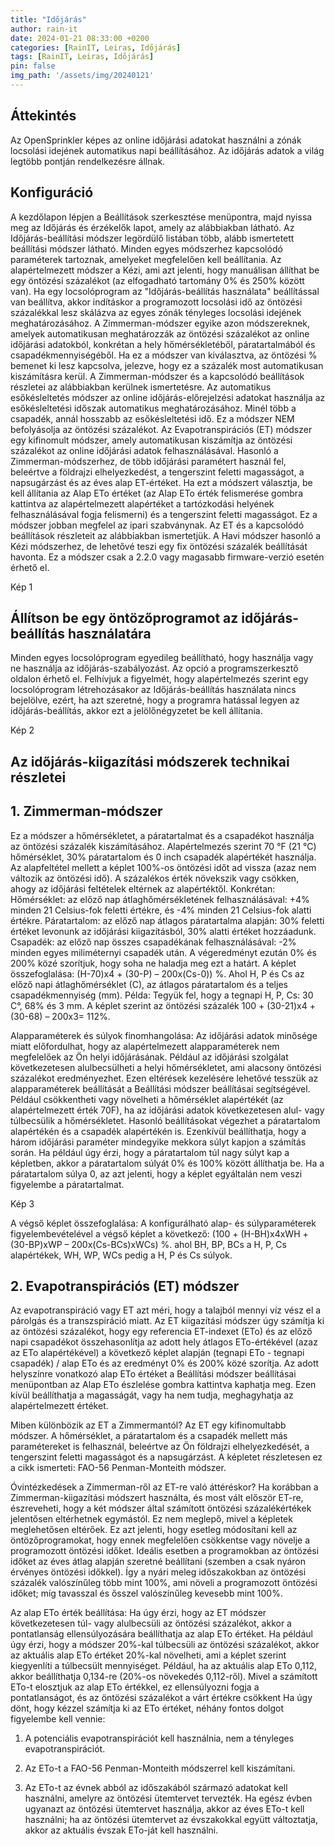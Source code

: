 ```yaml
---
title: "Időjárás"
author: rain-it
date: 2024-01-21 08:33:00 +0200
categories: [RainIT, Leiras, Időjárás]
tags: [RainIT, Leiras, Időjárás]
pin: false
img_path: '/assets/img/20240121'
---
```



## Áttekintés
Az OpenSprinkler képes az online időjárási adatokat használni a zónák locsolási idejének automatikus napi beállításához. Az időjárás adatok a világ legtöbb pontján rendelkezésre állnak.

## Konfiguráció
A kezdőlapon lépjen a Beállítások szerkesztése menüpontra, majd nyissa meg az Időjárás és érzékelők lapot, amely az alábbiakban látható. Az Időjárás-beállítási módszer legördülő listában több, alább ismertetett beállítási módszer látható. Minden egyes módszerhez kapcsolódó paraméterek tartoznak, amelyeket megfelelően kell beállítania.
Az alapértelmezett módszer a Kézi, ami azt jelenti, hogy manuálisan állíthat be egy öntözési százalékot (az elfogadható tartomány 0% és 250% között van). Ha egy locsolóprogram az "Időjárás-beállítás használata" beállítással van beállítva, akkor indításkor a programozott locsolási idő az öntözési százalékkal lesz skálázva az egyes zónák tényleges locsolási idejének meghatározásához.
A Zimmerman-módszer egyike azon módszereknek, amelyek automatikusan meghatározzák az öntözési százalékot az online időjárási adatokból, konkrétan a hely hőmérsékletéből, páratartalmából és csapadékmennyiségéből. Ha ez a módszer van kiválasztva, az öntözési % bemenet ki lesz kapcsolva, jelezve, hogy ez a százalék most automatikusan kiszámításra kerül. A Zimmerman-módszer és a kapcsolódó beállítások részletei az alábbiakban kerülnek ismertetésre.
Az automatikus esőkésleltetés módszer az online időjárás-előrejelzési adatokat használja az esőkésleltetési időszak automatikus meghatározásához. Minél több a csapadék, annál hosszabb az esőkésleltetési idő. Ez a módszer NEM befolyásolja az öntözési százalékot.
Az Evapotranspirációs (ET) módszer egy kifinomult módszer, amely automatikusan kiszámítja az öntözési százalékot az online időjárási adatok felhasználásával. Hasonló a Zimmerman-módszerhez, de több időjárási paramétert használ fel, beleértve a földrajzi elhelyezkedést, a tengerszint feletti magasságot, a napsugárzást és az éves alap ET-értéket. Ha ezt a módszert választja, be kell állítania az Alap ETo értéket (az Alap ETo érték felismerése gombra kattintva az alapértelmezett alapértéket a tartózkodási helyének felhasználásával fogja felismerni) és a tengerszint feletti magasságot. Ez a módszer jobban megfelel az ipari szabványnak. Az ET és a kapcsolódó beállítások részleteit az alábbiakban ismertetjük.
A Havi módszer hasonló a Kézi módszerhez, de lehetővé teszi egy fix öntözési százalék beállítását havonta. Ez a módszer csak a 2.2.0 vagy magasabb firmware-verzió esetén érhető el.

Kép 1 

## Állítson be egy öntözőprogramot az időjárás-beállítás használatára


Minden egyes locsolóprogram egyedileg beállítható, hogy használja vagy ne használja az időjárás-szabályozást. Az opció a programszerkesztő oldalon érhető el. Felhívjuk a figyelmét, hogy alapértelmezés szerint egy locsolóprogram létrehozásakor az Időjárás-beállítás használata nincs bejelölve, ezért, ha azt szeretné, hogy a programra hatással legyen az időjárás-beállítás, akkor ezt a jelölőnégyzetet be kell állítania.

Kép 2 

## Az időjárás-kiigazítási módszerek technikai részletei

## 1. Zimmerman-módszer
Ez a módszer a hőmérsékletet, a páratartalmat és a csapadékot használja az öntözési százalék kiszámításához. Alapértelmezés szerint 70 °F (21 °C) hőmérséklet, 30% páratartalom és 0 inch csapadék alapértékét használja. Az alapfeltétel mellett a képlet 100%-os öntözési időt ad vissza (azaz nem változik az öntözési idő). A százalékos érték növekszik vagy csökken, ahogy az időjárási feltételek eltérnek az alapértéktől. Konkrétan:
Hőmérséklet: az előző nap átlaghőmérsékletének felhasználásával: +4% minden 21 Celsius-fok feletti értékre, és -4% minden 21 Celsius-fok alatti értékre.
Páratartalom: az előző nap átlagos páratartalma alapján: 30% feletti értéket levonunk az időjárási kiigazításból, 30% alatti értéket hozzáadunk. 
Csapadék: az előző nap összes csapadékának felhasználásával: -2% minden egyes miliméternyi csapadék után. 
A végeredményt ezután 0% és 200% közé szorítjuk, hogy soha ne haladja meg ezt a határt.
A képlet összefoglalása: (H-70)x4 + (30-P) – 200x(Cs-0)) %.
Ahol H, P és Cs az előző napi átlaghőmérséklet (C), az átlagos páratartalom és a teljes csapadékmennyiség (mm). 
Példa: Tegyük fel, hogy a tegnapi H, P, Cs: 30 C°, 68% és 3 mm. A képlet szerint az öntözési százalék 100 + (30-21)x4 + (30-68) – 200x3= 112%.

Alapparaméterek és súlyok finomhangolása: Az időjárási adatok minősége miatt előfordulhat, hogy az alapértelmezett alapparaméterek nem megfelelőek az Ön helyi időjárásának. Például az időjárási szolgálat következetesen alulbecsülheti a helyi hőmérsékletet, ami alacsony öntözési százalékot eredményezhet. Ezen eltérések kezelésére lehetővé tesszük az alapparaméterek beállítását a Beállítási módszer beállításai segítségével. Például csökkentheti vagy növelheti a hőmérséklet alapértékét (az alapértelmezett érték 70F), ha az időjárási adatok következetesen alul- vagy túlbecsülik a hőmérsékletet. Hasonló beállításokat végezhet a páratartalom alapértékén és a csapadék alapértékén is.
Ezenkívül beállíthatja, hogy a három időjárási paraméter mindegyike mekkora súlyt kapjon a számítás során. Ha például úgy érzi, hogy a páratartalom túl nagy súlyt kap a képletben, akkor a páratartalom súlyát 0% és 100% között állíthatja be. Ha a páratartalom súlya 0, az azt jelenti, hogy a képlet egyáltalán nem veszi figyelembe a páratartalmat.

Kép 3 

A végső képlet összefoglalása: A konfigurálható alap- és súlyparaméterek figyelembevételével a végső képlet a következő:
(100 + (H-BH)x4xWH + (30-BP)xWP – 200x(Cs-BCs)xWCs) %.
ahol BH, BP, BCs a H, P, Cs alapértékek, WH, WP, WCs pedig a H, P és Cs súlyok.


## 2. Evapotranspirációs (ET) módszer
Az evapotranspiráció vagy ET azt méri, hogy a talajból mennyi víz vész el a párolgás és a transzspiráció miatt. Az ET kiigazítási módszer úgy számítja ki az öntözési százalékot, hogy egy referencia ET-indexet (ETo) és az előző napi csapadékot összehasonlítja az adott hely átlagos ETo-értékével (azaz az ETo alapértékével) a következő képlet alapján
(tegnapi ETo - tegnapi csapadék) / alap ETo és az eredményt 0% és 200% közé szorítja. Az adott helyszínre vonatkozó alap ETo értéket a Beállítási módszer beállításai menüpontban az Alap ETo észlelése gombra kattintva kaphatja meg. Ezen kívül beállíthatja a magasságát, vagy ha nem tudja, meghagyhatja az alapértelmezett értéket.

Miben különbözik az ET a Zimmermantól? Az ET egy kifinomultabb módszer. A hőmérséklet, a páratartalom és a csapadék mellett más paramétereket is felhasznál, beleértve az Ön földrajzi elhelyezkedését, a tengerszint feletti magasságot és a napsugárzást. A képletet részletesen ez a cikk ismerteti: FAO-56 Penman-Monteith módszer.

Óvintézkedések a Zimmerman-ről az ET-re való áttéréskor? Ha korábban a Zimmerman-kiigazítási módszert használta, és most vált először ET-re, észreveheti, hogy a két módszer által számított öntözési százalékértékek jelentősen eltérhetnek egymástól. Ez nem meglepő, mivel a képletek meglehetősen eltérőek. Ez azt jelenti, hogy esetleg módosítani kell az öntözőprogramokat, hogy ennek megfelelően csökkentse vagy növelje a programozott öntözési időket. Ideális esetben a programokban az öntözési időket az éves átlag alapján szeretné beállítani (szemben a csak nyáron érvényes öntözési időkkel). Így a nyári meleg időszakokban az öntözési százalék valószínűleg több mint 100%, ami növeli a programozott öntözési időket; míg tavasszal és ősszel valószínűleg kevesebb mint 100%. 

Az alap ETo érték beállítása: Ha úgy érzi, hogy az ET módszer következetesen túl- vagy alulbecsüli az öntözési százalékot, akkor a pontatlanság ellensúlyozására beállíthatja az alap ETo értéket. Ha például úgy érzi, hogy a módszer 20%-kal túlbecsüli az öntözési százalékot, akkor az aktuális alap ETo értéket 20%-kal növelheti, ami a képlet szerint kiegyenlíti a túlbecsült mennyiséget. Például, ha az aktuális alap ETo 0,112, akkor beállíthatja 0,134-re (20%-os növekedés 0,112-ről). Mivel a számított ETo-t elosztjuk az alap ETo értékkel, ez ellensúlyozni fogja a pontatlanságot, és az öntözési százalékot a várt értékre csökkent
Ha úgy dönt, hogy kézzel számítja ki az ETo értéket, néhány fontos dolgot figyelembe kell vennie:

1.	A potenciális evapotranspirációt kell használnia, nem a tényleges evapotranspirációt.

2.	Az ETo-t a FAO-56 Penman-Monteith módszerrel kell kiszámítani.

3.	Az ETo-t az évnek abból az időszakából származó adatokat kell használni, amelyre az öntözési ütemtervet tervezték. Ha egész évben ugyanazt az öntözési ütemtervet használja, akkor az éves ETo-t kell használni; ha az öntözési ütemtervet az évszakokkal együtt változtatja, akkor az aktuális évszak ETo-ját kell használni.
